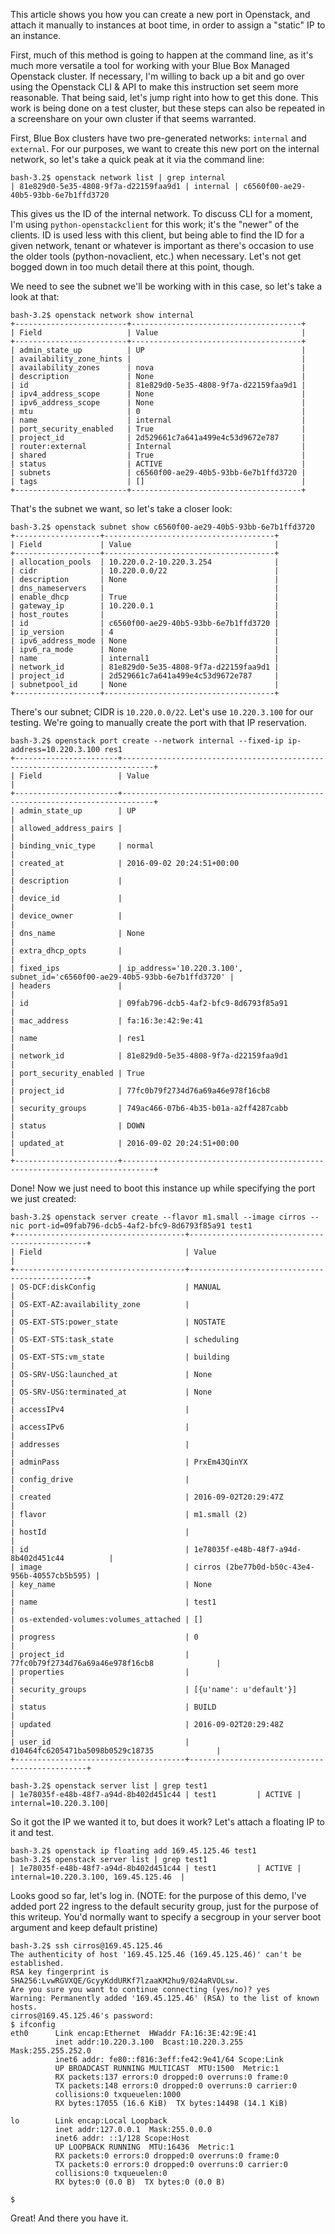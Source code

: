 



This article shows you how you can create a new port in Openstack, and attach it manually to instances at boot time, in order to assign a "static" IP to an instance.

First, much of this method is going to happen at the command line, as it's much more versatile a tool for working with your Blue Box Managed Openstack cluster. If necessary, I'm willing to back up a bit and go over using the Openstack CLI & API to make this instruction set seem more reasonable. That being said, let's jump right into how to get this done. This work is being done on a test cluster, but these steps can also be repeated in a screenshare on your own cluster if that seems warranted.

First, Blue Box clusters have two pre-generated networks: `internal` and `external`. For our purposes, we want to create this new port on the internal network, so let's take a quick peak at it via the command line:
```
bash-3.2$ openstack network list | grep internal
| 81e829d0-5e35-4808-9f7a-d22159faa9d1 | internal | c6560f00-ae29-40b5-93bb-6e7b1ffd3720
```
This gives us the ID of the internal network. To discuss CLI for a moment, I'm using `python-openstackclient` for this work; it's the "newer" of the clients. ID is used less with this client, but being able to find the ID for a given network, tenant or whatever is important as there's occasion to use the older tools (python-novaclient, etc.) when necessary. Let's not get bogged down in too much detail there at this point, though.

We need to see the subnet we'll be working with in this case, so let's take a look at that:

```
bash-3.2$ openstack network show internal
+-------------------------+--------------------------------------+
| Field                   | Value                                |
+-------------------------+--------------------------------------+
| admin_state_up          | UP                                   |
| availability_zone_hints |                                      |
| availability_zones      | nova                                 |
| description             | None                                 |
| id                      | 81e829d0-5e35-4808-9f7a-d22159faa9d1 |
| ipv4_address_scope      | None                                 |
| ipv6_address_scope      | None                                 |
| mtu                     | 0                                    |
| name                    | internal                             |
| port_security_enabled   | True                                 |
| project_id              | 2d529661c7a641a499e4c53d9672e787     |
| router:external         | Internal                             |
| shared                  | True                                 |
| status                  | ACTIVE                               |
| subnets                 | c6560f00-ae29-40b5-93bb-6e7b1ffd3720 |
| tags                    | []                                   |
+-------------------------+--------------------------------------+
```

That's the subnet we want, so let's take a closer look:

```
bash-3.2$ openstack subnet show c6560f00-ae29-40b5-93bb-6e7b1ffd3720
+-------------------+--------------------------------------+
| Field             | Value                                |
+-------------------+--------------------------------------+
| allocation_pools  | 10.220.0.2-10.220.3.254              |
| cidr              | 10.220.0.0/22                        |
| description       | None                                 |
| dns_nameservers   |                                      |
| enable_dhcp       | True                                 |
| gateway_ip        | 10.220.0.1                           |
| host_routes       |                                      |
| id                | c6560f00-ae29-40b5-93bb-6e7b1ffd3720 |
| ip_version        | 4                                    |
| ipv6_address_mode | None                                 |
| ipv6_ra_mode      | None                                 |
| name              | internal1                            |
| network_id        | 81e829d0-5e35-4808-9f7a-d22159faa9d1 |
| project_id        | 2d529661c7a641a499e4c53d9672e787     |
| subnetpool_id     | None                                 |
+-------------------+--------------------------------------+
```

There's our subnet; CIDR is `10.220.0.0/22`. Let's use `10.220.3.100` for our testing. We're going to manually create the port with that IP reservation.

```
bash-3.2$ openstack port create --network internal --fixed-ip ip-address=10.220.3.100 res1
+-----------------------+-----------------------------------------------------------------------------+
| Field                 | Value                                                                       |
+-----------------------+-----------------------------------------------------------------------------+
| admin_state_up        | UP                                                                          |
| allowed_address_pairs |                                                                             |
| binding_vnic_type     | normal                                                                      |
| created_at            | 2016-09-02 20:24:51+00:00                                                   |
| description           |                                                                             |
| device_id             |                                                                             |
| device_owner          |                                                                             |
| dns_name              | None                                                                        |
| extra_dhcp_opts       |                                                                             |
| fixed_ips             | ip_address='10.220.3.100', subnet_id='c6560f00-ae29-40b5-93bb-6e7b1ffd3720' |
| headers               |                                                                             |
| id                    | 09fab796-dcb5-4af2-bfc9-8d6793f85a91                                        |
| mac_address           | fa:16:3e:42:9e:41                                                           |
| name                  | res1                                                                        |
| network_id            | 81e829d0-5e35-4808-9f7a-d22159faa9d1                                        |
| port_security_enabled | True                                                                        |
| project_id            | 77fc0b79f2734d76a69a46e978f16cb8                                            |
| security_groups       | 749ac466-07b6-4b35-b01a-a2ff4287cabb                                        |
| status                | DOWN                                                                        |
| updated_at            | 2016-09-02 20:24:51+00:00                                                   |
+-----------------------+-----------------------------------------------------------------------------+
```

Done! Now we just need to boot this instance up while specifying the port we just created:

```
bash-3.2$ openstack server create --flavor m1.small --image cirros --nic port-id=09fab796-dcb5-4af2-bfc9-8d6793f85a91 test1
+--------------------------------------+-----------------------------------------------+
| Field                                | Value                                         |
+--------------------------------------+-----------------------------------------------+
| OS-DCF:diskConfig                    | MANUAL                                        |
| OS-EXT-AZ:availability_zone          |                                               |
| OS-EXT-STS:power_state               | NOSTATE                                       |
| OS-EXT-STS:task_state                | scheduling                                    |
| OS-EXT-STS:vm_state                  | building                                      |
| OS-SRV-USG:launched_at               | None                                          |
| OS-SRV-USG:terminated_at             | None                                          |
| accessIPv4                           |                                               |
| accessIPv6                           |                                               |
| addresses                            |                                               |
| adminPass                            | PrxEm43QinYX                                  |
| config_drive                         |                                               |
| created                              | 2016-09-02T20:29:47Z                          |
| flavor                               | m1.small (2)                                  |
| hostId                               |                                               |
| id                                   | 1e78035f-e48b-48f7-a94d-8b402d451c44          |
| image                                | cirros (2be77b0d-b50c-43e4-956b-40557cb5b595) |
| key_name                             | None                                          |
| name                                 | test1                                         |
| os-extended-volumes:volumes_attached | []                                            |
| progress                             | 0                                             |
| project_id                           | 77fc0b79f2734d76a69a46e978f16cb8              |
| properties                           |                                               |
| security_groups                      | [{u'name': u'default'}]                       |
| status                               | BUILD                                         |
| updated                              | 2016-09-02T20:29:48Z                          |
| user_id                              | d10464fc6205471ba5098b0529c18735              |
+--------------------------------------+-----------------------------------------------+

bash-3.2$ openstack server list | grep test1
| 1e78035f-e48b-48f7-a94d-8b402d451c44 | test1         | ACTIVE | internal=10.220.3.100|
```

So it got the IP we wanted it to, but does it work? Let's attach a floating IP to it and test.

```
bash-3.2$ openstack ip floating add 169.45.125.46 test1
bash-3.2$ openstack server list | grep test1
| 1e78035f-e48b-48f7-a94d-8b402d451c44 | test1         | ACTIVE | internal=10.220.3.100, 169.45.125.46  |

```

Looks good so far, let's log in. (NOTE: for the purpose of this demo, I've added port 22 ingress to the default security group, just for the purpose of this writeup. You'd normally want to specify a secgroup in your server boot argument and keep default pristine)

```
bash-3.2$ ssh cirros@169.45.125.46
The authenticity of host '169.45.125.46 (169.45.125.46)' can't be established.
RSA key fingerprint is SHA256:LvwRGVXQE/GcyyKddURKf7lzaaKM2hu9/024aRVOLsw.
Are you sure you want to continue connecting (yes/no)? yes
Warning: Permanently added '169.45.125.46' (RSA) to the list of known hosts.
cirros@169.45.125.46's password:
$ ifconfig
eth0      Link encap:Ethernet  HWaddr FA:16:3E:42:9E:41
          inet addr:10.220.3.100  Bcast:10.220.3.255  Mask:255.255.252.0
          inet6 addr: fe80::f816:3eff:fe42:9e41/64 Scope:Link
          UP BROADCAST RUNNING MULTICAST  MTU:1500  Metric:1
          RX packets:137 errors:0 dropped:0 overruns:0 frame:0
          TX packets:148 errors:0 dropped:0 overruns:0 carrier:0
          collisions:0 txqueuelen:1000
          RX bytes:17055 (16.6 KiB)  TX bytes:14498 (14.1 KiB)

lo        Link encap:Local Loopback
          inet addr:127.0.0.1  Mask:255.0.0.0
          inet6 addr: ::1/128 Scope:Host
          UP LOOPBACK RUNNING  MTU:16436  Metric:1
          RX packets:0 errors:0 dropped:0 overruns:0 frame:0
          TX packets:0 errors:0 dropped:0 overruns:0 carrier:0
          collisions:0 txqueuelen:0
          RX bytes:0 (0.0 B)  TX bytes:0 (0.0 B)

$
```

Great! And there you have it. 
